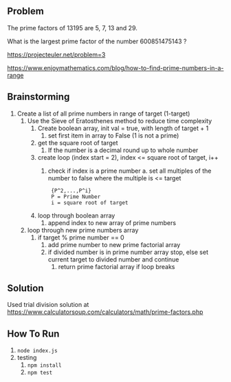 ## Problem

The prime factors of 13195 are 5, 7, 13 and 29.

What is the largest prime factor of the number 600851475143 ?

https://projecteuler.net/problem=3

https://www.enjoymathematics.com/blog/how-to-find-prime-numbers-in-a-range

## Brainstorming

1. Create a list of all prime numbers in range of target (1-target)
    1. Use the Sieve of Eratosthenes method to reduce time complexity
        1. Create boolean array, init val = true, with length of target + 1
            1. set first item in array to False (1 is not a prime)
        2. get the square root of target
            1. If the number is a decimal round up to whole number
        3. create loop (index start = 2), index <= square root of target, i++
            1. check if index is a prime number
                a. set all multiples of the number to false where the multiple is <= target

                    {P^2,...,P^i}  
                    P = Prime Number  
                    i = square root of target

        4. loop through boolean array
            1. append index to new array of prime numbers
    2. loop through new prime numbers array
        1. if target % prime number == 0
            1. add prime number to new prime factorial array
            2. if divided number is in prime number array stop, else set current target to divided number and continue
                1. return prime factorial array if loop breaks

## Solution

Used trial division solution at https://www.calculatorsoup.com/calculators/math/prime-factors.php

## How To Run

1. `node index.js`
2. testing
    1. `npm install`
    2. `npm test`

